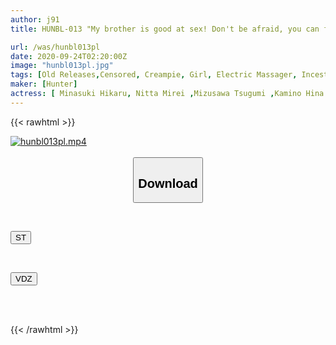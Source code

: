 ```yaml
---
author: j91
title: HUNBL-013 "My brother is good at sex! Don't be afraid, you can feel it!" A pervert lolicon brother who has his girlfriend's obedient younger sister restrain him and repeatedly cums in his classmate.

url: /was/hunbl013pl
date: 2020-09-24T02:20:00Z
image: "hunbl013pl.jpg"
tags: [Old Releases,Censored, Creampie, Girl, Electric Massager, Incest, Evil	]
maker: [Hunter]
actress: [ Minasuki Hikaru, Nitta Mirei ,Mizusawa Tsugumi ,Kamino Hina ,Toujou Yuki ]
---
```



{{< rawhtml >}}

<div class="video" data-videoid="Yy72pYW2PBIvymw">
    <a href="javascript:;">
        <img src="/was/hunbl013pl/hunbl013pl.jpg" width="WIDTH" height="HEIGHT" alt="hunbl013pl.mp4" loading="lazy">
    </a>
</div>

<script type="text/javascript" src="https://j91.asia/asset/on-demand-st.js"></script>

<br>
  <link rel="stylesheet" href="https://j91.asia/asset/bs5.css">
  
  <center>
  <button class="btn btn-primary" type="button" data-bs-toggle="collapse" data-bs-target=".multi-collapse" aria-expanded="false" aria-controls="multiCollapseExample1 multiCollapseExample2"><h2>Download</h2></button></center>
</p>
<div class="row">
  <div class="col">
    <div class="collapse multi-collapse" id="multiCollapseExample1">
      <div class="card card-body">
	      	      <br>
<div class="buttons">  
<p><a href="https://streamtape.to/v/Yy72pYW2PBIvymw" target="_blank"><button class="btn-hover color-3"><i class="fa fa-download"></i> ST</button></a></p></div>
    </div>
  </div>
</div>
  <div class="col">
    <div class="collapse multi-collapse" id="multiCollapseExample2">
      <div class="card card-body">
	      <br>
<div class="buttons">
<p><a href="https://vidoza.net/psvn6l34ru4i" target="_blank"><button class="btn-hover color-1"><i class="fa fa-download"></i> VDZ</button></a></p></div>
<br><br>
      </div>
    </div>
  </div>
</div>

{{< /rawhtml >}}